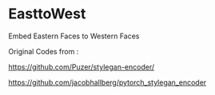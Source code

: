 # EasttoWest
Embed Eastern Faces to Western Faces

Original Codes from : 

https://github.com/Puzer/stylegan-encoder/

https://github.com/jacobhallberg/pytorch_stylegan_encoder
